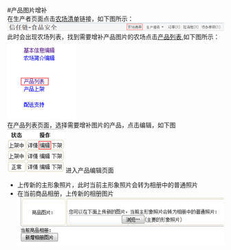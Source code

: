  #产品图片增补  
 在生产者页面点击[农场清单](http://food.xinrenlian.com/300.aspx)链接，如下图所示：  
 ![](images/update_alipay_menu.png)  
 此时会出现农场列表，找到需要增补产品图片的农场点击[产品列表](http://food.xinrenlian.com/310.aspx),如下图所示：  
 ![](images/product_list.png)  
 在产品列表页面，选择需要增补图片的产品，点击编辑，如下图  
 ![](images/update_product_edit.png) 
 进入产品编辑页面
 - 上传新的主形象照片，此时当前主形象照片会转为相册中的普通照片  
 - 在当前商品相册，上传新的相册图片
 ![](images/update_product_upload.png) 

